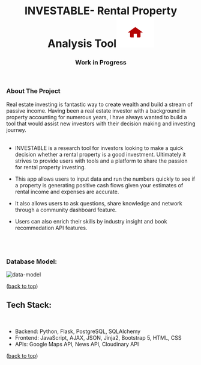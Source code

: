 <div id="top"></div>

<!-- PROJECT LOGO -->
<br />
<div align="center">

<!--   </a> -->

  <h1 align="center">INVESTABLE- Rental Property Analysis Tool<img src="static/logo1.png" alt="Logo" width="100" height="80"></h1>
 <h3> Work in Progress</h3>
  <p align="center">
    <br />
<!--  
<!-- TABLE OF CONTENTS -->
<!-- <details>
  <summary>Table of Contents</summary>
 
    <li>
      <a href="#about-the-project">About The Project</a>
        </li>
        <li><a href="#tech-stack">Tech Stack</a></li>
    </li>

</details> -->

<div align="left">
<!-- ABOUT THE PROJECT -->
    <h3> About The Project </h3>

<!-- [![Product Name Screen Shot][product-screenshot]](https://example.com) -->

Real estate investing is fantastic way to create wealth and build a stream of passive income. Having been a real estate investor with a background in property accounting for numerous years, I have always wanted to build a tool that would assist new investors with their decision making and investing journey.<br>
<br>

- INVESTABLE is a research tool for investors looking to make a quick decision whether a rental property is a good investment. Ultimately it strives to provide users with tools and a platform to share the passion for rental property investing.

- This app allows users to input data and run the numbers quickly to see if a property is generating positive cash flows given your estimates of rental income and expenses are accurate.

- It also allows users to ask questions, share knowledge and network through a community dashboard feature.

- Users can also enrich their skills by industry insight and book recommedation API features.

<br><br>

<h3>Database Model:</h3>
    
![data-model](https://github.com/olivia-tran/Catculator-investment-tool/blob/main/project-planning/revised-datamodel.png)

<p align="left">(<a href="#top">back to top</a>)</p>

## Tech Stack:

  <br>
  <ul>
  <li>Backend: Python, Flask, PostgreSQL, SQLAlchemy </li>
<li>Frontend: JavaScript, AJAX, JSON, Jinja2, Bootstrap 5, HTML, CSS </li>
<li>APIs: Google Maps API, News API, Cloudinary API</li>
</ul>
<p align="left">(<a href="#top">back to top</a>)</p>

</div>

